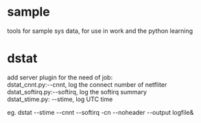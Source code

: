 sample
======

tools for sample sys data, for use in work and the python learning

# dstat


add server plugin for the need of job:  
dstat_cnnt.py:--cnnt, log the connect number of netfliter  
dstat_softirq.py:--softirq, log the softirq summary  
dstat_stime.py: --stime, log UTC time  

eg. dstat --stime --cnnt --softirq -cn --noheader --output logfile&



